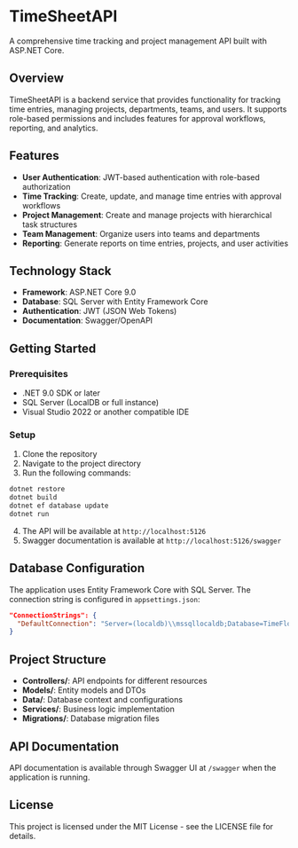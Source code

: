 # TimeSheetAPI

A comprehensive time tracking and project management API built with ASP.NET Core.

## Overview

TimeSheetAPI is a backend service that provides functionality for tracking time entries, managing projects, departments, teams, and users. It supports role-based permissions and includes features for approval workflows, reporting, and analytics.

## Features

- **User Authentication**: JWT-based authentication with role-based authorization
- **Time Tracking**: Create, update, and manage time entries with approval workflows
- **Project Management**: Create and manage projects with hierarchical task structures
- **Team Management**: Organize users into teams and departments
- **Reporting**: Generate reports on time entries, projects, and user activities

## Technology Stack

- **Framework**: ASP.NET Core 9.0
- **Database**: SQL Server with Entity Framework Core
- **Authentication**: JWT (JSON Web Tokens)
- **Documentation**: Swagger/OpenAPI

## Getting Started

### Prerequisites

- .NET 9.0 SDK or later
- SQL Server (LocalDB or full instance)
- Visual Studio 2022 or another compatible IDE

### Setup

1. Clone the repository
2. Navigate to the project directory
3. Run the following commands:

```bash
dotnet restore
dotnet build
dotnet ef database update
dotnet run
```

4. The API will be available at `http://localhost:5126`
5. Swagger documentation is available at `http://localhost:5126/swagger`

## Database Configuration

The application uses Entity Framework Core with SQL Server. The connection string is configured in `appsettings.json`:

```json
"ConnectionStrings": {
  "DefaultConnection": "Server=(localdb)\\mssqllocaldb;Database=TimeFlowDb;Trusted_Connection=True;MultipleActiveResultSets=true"
}
```

## Project Structure

- **Controllers/**: API endpoints for different resources
- **Models/**: Entity models and DTOs
- **Data/**: Database context and configurations
- **Services/**: Business logic implementation
- **Migrations/**: Database migration files

## API Documentation

API documentation is available through Swagger UI at `/swagger` when the application is running.

## License

This project is licensed under the MIT License - see the LICENSE file for details.
